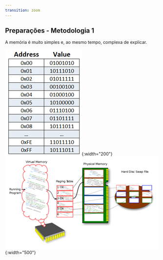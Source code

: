 ```yaml
---
transition: zoom
---
```


## Preparações - Metodologia 1

A memória é muito simples e, ao mesmo tempo, complexa de explicar.

![Memory Addresses](assets/img/adresses.png){:width="200"}
![OS Memory Map](assets/img/paging.png){:width="500"}
